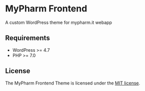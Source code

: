 # MyPharm Frontend

A custom WordPress theme for mypharm.it webapp

## Requirements

- WordPress >= 4.7
- PHP >= 7.0

## License

The MyPharm Frontend Theme is licensed under the [MIT license](http://opensource.org/licenses/MIT).

